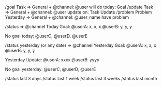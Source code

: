 /goal Task
=> General + @channel: @user will do today: Goal
/update Task
=> General + @channel: @user update on: Task Update
/problem Problem Yesterday
=> General + @channel: @user_name have problem

/status
=> @channel
Today Goal:
@userA: x, x, x
@userB: y, y, y

No goal today:
@userC, @userD, @userE

/status yesterday (or any date)
=> @channel
Yesterday Goal:
@userA: x, x, x
@userB: y, y, y

Yesterday Update:
@userA: xxxx
@userB: yyyy

No goal yesterday:
@userC, @userD, @userE


/status last 3 days
/status last 1 week
/status last 3 weeks
/status last month
